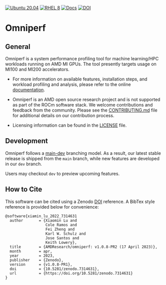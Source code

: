 [![Ubuntu 20.04](https://github.com/AMDResearch/omniperf/actions/workflows/ubuntu-focal.yml/badge.svg)](https://github.com/AMDResearch/omniperf/actions/workflows/ubuntu-focal.yml)
[![RHEL 8](https://github.com/AMDResearch/omniperf/actions/workflows/opensuse.yml/badge.svg)](https://github.com/AMDResearch/omniperf/actions/workflows/opensuse.yml)
[![Docs](https://github.com/AMDResearch/omniperf/actions/workflows/docs.yml/badge.svg)](https://amdresearch.github.io/omniperf/)
[![DOI](https://zenodo.org/badge/561919887.svg)](https://zenodo.org/badge/latestdoi/561919887)


# Omniperf

## General
Omniperf is a system performance profiling tool for machine
learning/HPC workloads running on AMD MI GPUs. The tool presently
targets usage on MI100 and MI200 accelerators.

* For more information on available features, installation steps, and
workload profiling and analysis, please refer to the online
[documentation](https://amdresearch.github.io/omniperf).

* Omniperf is an AMD open source research project and is not supported
as part of the ROCm software stack. We welcome contributions and
feedback from the community. Please see the
[CONTRIBUTING.md](CONTRIBUTING.md) file for additional details on our
contribution process.

* Licensing information can be found in the [LICENSE](LICENSE) file.

## Development 

Omniperf follows a
[main-dev](https://nvie.com/posts/a-successful-git-branching-model/)
branching model. As a result, our latest stable release is shipped
from the `main` branch, while new features are developed in our
`dev` branch.

Users may checkout `dev` to preview upcoming features.

## How to Cite

This software can be cited using a Zenodo
[DOI](https://doi.org/10.5281/zenodo.7314631) reference. A BibTex
style reference is provided below for convenience:

```
@software{xiamin_lu_2022_7314631
  author       = {Xiaomin Lu and
                  Cole Ramos and
                  Fei Zheng and
                  Karl W. Schulz and
                  Jose Santos and
                  Keith Lowery},
  title        = {AMDResearch/omniperf: v1.0.8-PR2 (17 April 2023)},
  month        = apr,
  year         = 2023,
  publisher    = {Zenodo},
  version      = {v1.0.8-PR1},
  doi          = {10.5281/zenodo.7314631},
  url          = {https://doi.org/10.5281/zenodo.7314631}
}
```


